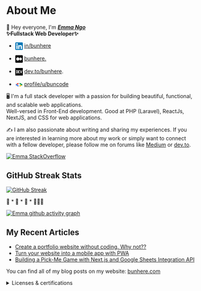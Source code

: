 # About Me

👋 Hey everyone, I'm ***[Emma Ngo](https://me.bunhere.com)*** <br>
**✨Fullstack Web Developer✨**

- <img align="center" src="./images/icon/linkedin.png" title = "Twitter" alt="" height="20" /> [in/bunhere](https://www.linkedin.com/in/bunhere)

- <img align="center" src="./images/icon/medium.png" title = "Twitter" alt="" height="20" /> [bunhere.](https://bunhere.medium.com/)

- <img align="center" src="./images/icon/devto.png" title = "Twitter" alt="" height="20" /> [dev.to/bunhere](https://dev.to/bunhere).

- <img align="center" src="./images/icon/gg.png" title = "Twitter" alt="" width="20" /> [profile/u/buncode](https://developers.google.com/profile/u/buncode)

🖥️ I'm a full stack developer with a passion for building beautiful, functional, and scalable web applications. <br>
Well-versed in Front-End development. Good at PHP (Laravel), ReactJs, NextJS, and CSS for web applications.

✍️ I am also passionate about writing and sharing my experiences. If you are interested in learning more about my work or simply want to connect with a fellow developer, please follow me on forums like [Medium](https://medium.com/@emma.ngo1110) or [dev.to](https://dev.to/loanngo99).

[![Emma StackOverflow](https://stackoverflow-badge.onrender.com/api/StackOverflowBadge/22238770)](https://stackoverflow.com/users/22238770/emma-ngo)

## GitHub Streak Stats

[![GitHub Streak](https://github-readme-streak-stats.herokuapp.com?user=loanngo99&theme=merko&border_radius=10)](https://git.io/streak-stats) 

🚀 * 🚀 * 🚀 * 👩🏻‍🚀

[![Emma github activity graph](https://github-readme-activity-graph.vercel.app/graph?username=loanngo99&theme=merko)](https://github.com/ashutosh00710/github-readme-activity-graph)

## My Recent Articles

* [Create a portfolio website without coding. Why not??](https://bunhere.medium.com/519fe2a9ad78)
* [Turn your website into a mobile app with PWA](https://medium.com/p/5451838798cc)
* [Building a Pick-Me Game with Next.js and Google Sheets Integration API](https://medium.com/p/0418b27a49b9)

You can find all of my blog posts on my website: [bunhere.com](https://bunhere.com/)

<details>
  <summary>Licenses & certifications</summary>
  
  ## Licenses & certifications

  |     |     |
  | --- | --- |
  | [![IT support](./images/imgs/GCC_badge_IT_Support_1000x1000.png)](https://www.credly.com/badges/b8062aec-7982-45f5-99ea-3aa5b41d4669)  | [![PM](./images/imgs/GCC_badge_PGM_1000x1000.png)](https://www.credly.com/badges/42a22304-3d12-49a1-a01a-689bd652b892)  | 
  
</details>